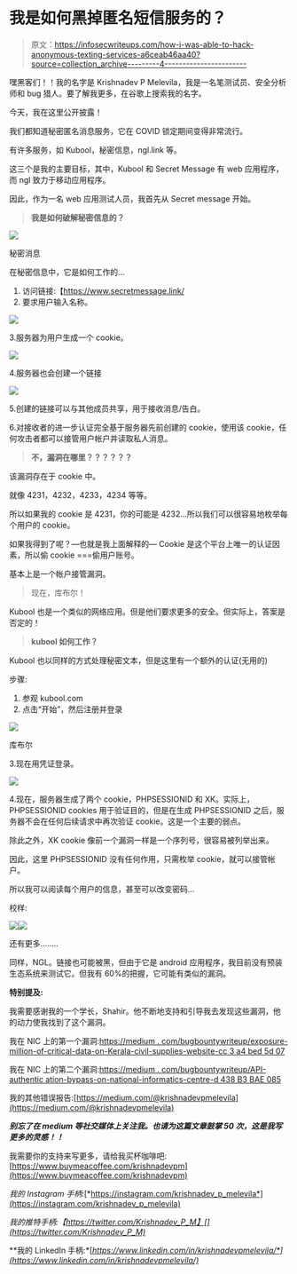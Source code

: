 # 我是如何黑掉匿名短信服务的？

> 原文：<https://infosecwriteups.com/how-i-was-able-to-hack-anonymous-texting-services-a6ceab46aa40?source=collection_archive---------4----------------------->

嘿黑客们！！我的名字是 Krishnadev P Melevila，我是一名笔测试员、安全分析师和 bug 猎人。要了解我更多，在谷歌上搜索我的名字。

今天，我在这里公开披露！

我们都知道秘密匿名消息服务，它在 COVID 锁定期间变得非常流行。

有许多服务，如 Kubool，秘密信息，ngl.link 等。

这三个是我的主要目标，其中，Kubool 和 Secret Message 有 web 应用程序，而 ngl 致力于移动应用程序。

因此，作为一名 web 应用测试人员，我首先从 Secret message 开始。

> **我是如何破解秘密信息的？**

![](img/5535a1523278ae0b4c9955d84839b04a.png)

秘密消息

在秘密信息中，它是如何工作的…

1.  访问链接:【https://www.secretmessage.link/ 
2.  要求用户输入名称。

![](img/5ca957c38153f8185c091a56b7d91274.png)

3.服务器为用户生成一个 cookie。

![](img/dc64e295d38b195dbd2d6f6685b59893.png)

4.服务器也会创建一个链接

![](img/40c3c2e3b9ad5138f51f320f5f798140.png)

5.创建的链接可以与其他成员共享，用于接收消息/告白。

6.对接收者的进一步认证完全基于服务器先前创建的 cookie，使用该 cookie，任何攻击者都可以接管用户帐户并读取私人消息。

> **不，漏洞在哪里？？？？？？**

该漏洞存在于 cookie 中。

就像 4231，4232，4233，4234 等等。

所以如果我的 cookie 是 4231，你的可能是 4232…所以我们可以很容易地枚举每个用户的 cookie。

如果我得到了呢？—也就是我上面解释的— Cookie 是这个平台上唯一的认证因素，所以偷 cookie ===偷用户账号。

基本上是一个帐户接管漏洞。

> 现在，库布尔！

Kubool 也是一个类似的网络应用。但是他们要求更多的安全。但实际上，答案是否定的！

> **kubool 如何工作？**

Kubool 也以同样的方式处理秘密文本，但是这里有一个额外的认证(无用的)

步骤:

1.  参观 kubool.com
2.  点击“开始”，然后注册并登录

![](img/6d625766e390eee96a0a8f1034ea1543.png)

库布尔

3.现在用凭证登录。

![](img/fe24021758de4e2096b82352bcfa63c1.png)

4.现在，服务器生成了两个 cookie，PHPSESSIONID 和 XK。实际上，PHPSESSIONID cookies 用于验证目的，但是在生成 PHPSESSIONID 之后，服务器不会在任何后续请求中再次验证 cookie。这是一个主要的弱点。

除此之外，XK cookie 像前一个漏洞一样是一个序列号，很容易被列举出来。

因此，这里 PHPSESSIONID 没有任何作用，只需枚举 cookie，就可以接管帐户。

所以我可以阅读每个用户的信息，甚至可以改变密码…

校样:

![](img/9e7b46dcdc02771f9fccd3e5d4917995.png)![](img/1d49c5e7eb7f516a8cc2f4034f1ff876.png)

还有更多……..

同样，NGL。链接也可能被黑，但由于它是 android 应用程序，我目前没有预装生态系统来测试它。但我有 60%的把握，它可能有类似的漏洞。

**特别提及:**

我需要感谢我的一个学长，Shahir。他不断地支持和引导我去发现这些漏洞，他的动力使我找到了这个漏洞。

我在 NIC 上的第一个漏洞:[https://medium . com/bugbountywriteup/exposure-million-of-critical-data-on-Kerala-civil-supplies-website-cc 3 a4 bed 5d 07](https://medium.com/bugbountywriteup/exposing-millions-of-critical-data-on-kerala-civil-supplies-website-cc3a4bed5d07)

我在 NIC 上的第二个漏洞:[https://medium . com/bugbountywriteup/API-authentic ation-bypass-on-national-informatics-centre-d 438 B3 BAE 085](https://medium.com/bugbountywriteup/api-authentication-bypass-on-national-informatics-centre-d438b3bae085)

我的其他错误报告:[https://medium.com/@krishnadevpmelevila](https://medium.com/@krishnadevpmelevila)

***别忘了在 medium 等社交媒体上关注我。也请为这篇文章鼓掌 50 次，这是我写更多的灵感！！***

我需要你的支持来写更多，请给我买杯咖啡吧:[https://www.buymeacoffee.com/krishnadevpm](https://www.buymeacoffee.com/krishnadevpm)

*我的 Instagram 手柄:*[*https://instagram.com/krishnadev_p_melevila*](https://instagram.com/krishnadev_p_melevila)

*我的推特手柄:【https://twitter.com/Krishnadev_P_M】[](https://twitter.com/Krishnadev_P_M)*

**我的 LinkedIn 手柄:*[*https://www.linkedin.com/in/krishnadevpmelevila/*](https://www.linkedin.com/in/krishnadevpmelevila/)*